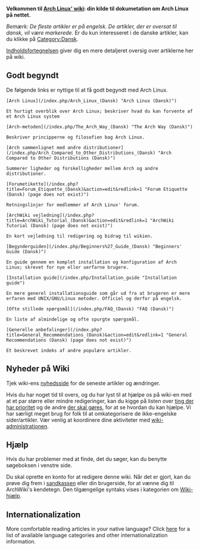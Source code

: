 **Velkommen til [Arch Linux' wiki](/index.php?title=ArchWiki_(Dansk)&action=edit&redlink=1 "ArchWiki (Dansk) (page does not exist)"): din kilde til dokumetation om Arch Linux på nettet.**

_Bemærk: De fleste artikler er på engelsk. De artikler, der er oversat til dansk, vil være markerede._ Er du kun interesseret i de danske artikler, kan du klikke på [Category:Dansk](/index.php/Category:Dansk "Category:Dansk").

[Indholdsfortegnelsen](/index.php/Table_of_Contents_(Dansk) "Table of Contents (Dansk)") giver dig en mere detaljeret oversig over artiklerne her på wiki.

## Godt begyndt

De følgende links er nyttige til at få godt begyndt med Arch Linux.

	[Arch Linux](/index.php/Arch_Linux_(Dansk) "Arch Linux (Dansk)")

	Et hurtigt overblik over Arch Linux; beskriver hvad du kan forvente af et Arch Linux system

	[Arch-metoden](/index.php/The_Arch_Way_(Dansk) "The Arch Way (Dansk)")

	Beskriver principperne og filosofien bag Arch Linux.

	[Arch sammenlignet med andre distributioner](/index.php/Arch_Compared_to_Other_Distributions_(Dansk) "Arch Compared to Other Distributions (Dansk)")

	Summerer ligheder og forskelligheder mellem Arch og andre distributioner.

	[Forumetikette](/index.php?title=Forum_Etiquette_(Dansk)&action=edit&redlink=1 "Forum Etiquette (Dansk) (page does not exist)")

	Retningslinjer for medlemmer af Arch Linux' forum.

	[ArchWiki vejledning](/index.php?title=ArchWiki_Tutorial_(Dansk)&action=edit&redlink=1 "ArchWiki Tutorial (Dansk) (page does not exist)")

	En kort vejledning til redigering og bidrag til wikien.

	[Begynderguiden](/index.php/Beginners%27_Guide_(Dansk) "Beginners' Guide (Dansk)")

	En guide gennem en komplet installation og konfiguration af Arch Linux; skrevet for nye eller uerfarne brugere.

	[Installation guide](/index.php/Installation_guide "Installation guide")

	En mere generel installationsguide som går ud fra at brugeren er mere erfaren med UNIX/GNU/Linux metoder. Officiel og derfor på engelsk.

	[Ofte stillede spørgsmål](/index.php/FAQ_(Dansk) "FAQ (Dansk)")

	En liste af almindelige og ofte spurgte spørgsmål.

	[Generelle anbefalinger](/index.php?title=General_Recommendations_(Dansk)&action=edit&redlink=1 "General Recommendations (Dansk) (page does not exist)")

	Et beskrevet indeks af andre populære artikler.

## Nyheder på Wiki

Tjek wiki-ens [nyhedsside](/index.php/Wiki_News "Wiki News") for de seneste artikler og ændringer.

Hvis du har noget tid til overs, og du har lyst til at hjælpe os på wiki-en med at et par større eller mindre redigeringer, kan du kigge på listen over [ting der har prioritet](/index.php/Priority_Todo "Priority Todo") og de andre [der skal gøres](/index.php/WikiTodo "WikiTodo"), for at se hvordan du kan hjælpe. Vi har særligt meget brug for folk til at omkategorisere de ikke-engelske sider/artikler. Vær venlig at koordinere dine aktiviteter med [wiki-administrationen](/index.php/ContactList "ContactList").

## Hjælp

Hvis du har problemer med at finde, det du søger, kan du benytte søgeboksen i venstre side.

Du skal oprette en konto for at redigere denne wiki. Når det er gjort, kan du prøve dig frem i [sandkassen](/index.php/Sandbox "Sandbox") eller din brugerside, for at vænne dig til ArchWiki's kendetegn. Den tilgængelige syntaks vises i kategorien om [Wiki-hjælp](/index.php/Category:Help "Category:Help").

## Internationalization

More comfortable reading articles in your native language? Click [here](/index.php/Help:I18n#Languages "Help:I18n") for a list of available language categories and other internationalization information.